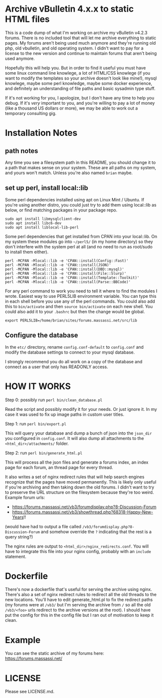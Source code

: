 # Archive vBulletin 4.x.x to static HTML files

This is a code dump of what I'm working on archive my vBulletin v4.2.3 forums.
There is no included tool that will let me archive everything to static pages.
My forums aren't being used much anymore and they're running old php, old
vbulletin, and old operating system.  I didn't want to pay for a license
to the new version and continue to maintain forums that aren't being used
anymore.

Hopefully this will help you.  But in order to find it useful you must have
some linux command line knowlege, a lot of HTML/CSS knowlege (if you want to
modify the templates so your archive doesn't look like mine!), mysql knowlege,
maybe some perl knowledge, maybe some docker experience, and definitely an
understanding of file paths and basic sysadmin type stuff.

If it's not working for you, I apologize, but I don't have any time to help
you debug.  If it's _very_ important to you, and you're willing to pay a lot
of money (like a thousand US dollars or more), we may be able to work out
a temporary consulting gig.

# Installation Notes

## path notes

Any time you see a filesystem path in this README, you should change it to a
path that makes sense on your system.  These are all paths on my system,
and yours won't match.  Unless you're also named `brian` maybe.

## set up perl, install local::lib

Some perl dependencies installed using apt on Linux Mint / Ubuntu.  If you're
using another distro, you could just try to add them using local::lib as below,
or find matching packages in your package repo.

```
sudo apt install libmysqlclient-dev
sudo apt install libc6-dev
sudo apt install liblocal-lib-perl
```

Some perl dependencies that get installed from CPAN into your local::lib.  On
my system these modules go into `~/perl5/` (in my home directory) so they
don't interfere with the system perl at all (and no need to run as root/sudo to
install them either).

```
perl -MCPAN -Mlocal::lib -e 'CPAN::install(Config::Fast)'
perl -MCPAN -Mlocal::lib -e 'CPAN::install(JSON)'
perl -MCPAN -Mlocal::lib -e 'CPAN::install(DBD::mysql)'
perl -MCPAN -Mlocal::lib -e 'CPAN::install(File::Slurp)'
perl -MCPAN -Mlocal::lib -e 'CPAN::install(Template::Toolkit)'
perl -MCPAN -Mlocal::lib -e 'CPAN::install(Parse::BBCode)'
```

For any perl command to work you need to tell it where to find the modules
I wrote.  Easiest way to use PERL5LIB environment variable.  You can type
this in each shell before you use any of the perl commands.  You could also
add this to `bin/activate` and then `source bin/activate` on each new shell.
You could also add it to your `.bashrc` but then the change would be global.

```
export PERL5LIB=/home/brian/sites/forums.massassi.net/src/lib
```

## Configure the database

In the `etc/` directory, rename `config.conf-default` to `config.conf` and
modify the database settings to connect to your mysql database.

I strongly recommend you do all work on a copy of the database and connect
as a user that only has READONLY access.

# HOW IT WORKS

Step 0: possibly run `perl bin/clean_database.pl`

Read the script and possibly modify it for your needs.  Or just ignore it.  In
my case it was used to fix up image paths in custom user titles.

Step 1: run `perl bin/export.pl`

This will query your database and dump a bunch of json into the `json_dir` you
configured in `config.conf`.  It will also dump all attachments to the
`<html_dir>/attachments/` folder.

Step 2: run `perl bin/generate_html.pl`

This will process all the json files and generate a forums index, an index
page for each forum, an thread page for every thread.

It also writes a set of nginx redirect rules that
will help search engines recognize that the pages have moved permanently.
This is likely only useful if you're archiving and then taking down the old
forums.  I didn't want to try to preserve the URL structure on the filesystem
because they're too weird.  Example forum urls:

* https://forums.massassi.net/vb3/forumdisplay.php?8-Discussion-Forum
* https://forums.massassi.net/vb3/showthread.php?68318-Happy-New-Years!!

(would have had to output a file called
`/vb3/forumdisplay.php?8-Discussion-Forum` and somehow override the `?`
indicating that the rest is a query string?)

The nginx rules are output to `<html_dir>/nginx_redirects.conf`.  You will
have to integrate this file into your nginx config, probably with an `include`
statement.

# Dockerfile

There's now a dockerfile that's useful for serving the archive using nginx.
There's also a set of nginx redirect rules to redirect all the old threads
to the new locations.  You'll have to edit generate_html.pl to fix the
redirect paths (my forums were at `/vb3/` but I'm serving the archive from
`/` so all the old `/vb3/<foo>` urls redirect to the archive versions at
the root).  I should have put the config for this in the config file but I
ran out of motivation to keep it clean.

# Example

You can see the static archive of my forums here: https://forums.massassi.net/

# LICENSE

Please see LICENSE.md.
